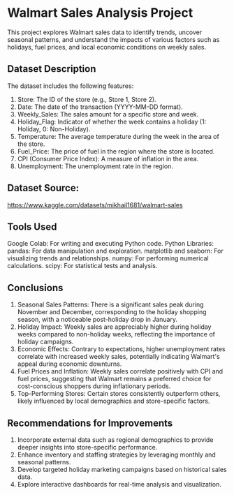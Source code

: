 # Walmart Sales Analysis Project

This project explores Walmart sales data to identify trends, uncover seasonal patterns, and understand the impacts of various factors such as holidays, fuel prices, and local economic conditions on weekly sales.

## Dataset Description
The dataset includes the following features:

1. Store: The ID of the store (e.g., Store 1, Store 2).
2. Date: The date of the transaction (YYYY-MM-DD format).
3. Weekly_Sales: The sales amount for a specific store and week.
4. Holiday_Flag: Indicator of whether the week contains a holiday (1: Holiday, 0: Non-Holiday).
5. Temperature: The average temperature during the week in the area of the store.
6. Fuel_Price: The price of fuel in the region where the store is located.
7. CPI (Consumer Price Index): A measure of inflation in the area.
8. Unemployment: The unemployment rate in the region.

## Dataset Source:
https://www.kaggle.com/datasets/mikhail1681/walmart-sales

## Tools Used
Google Colab: For writing and executing Python code.
Python Libraries:
  pandas: For data manipulation and exploration.
  matplotlib and seaborn: For visualizing trends and relationships.
  numpy: For performing numerical calculations.
  scipy: For statistical tests and analysis.
  
## Conclusions
1. Seasonal Sales Patterns: There is a significant sales peak during November and December, corresponding to the holiday shopping season, with a noticeable post-holiday drop in January.
2. Holiday Impact: Weekly sales are appreciably higher during holiday weeks compared to non-holiday weeks, reflecting the importance of holiday campaigns.
3. Economic Effects: Contrary to expectations, higher unemployment rates correlate with increased weekly sales, potentially indicating Walmart's appeal during economic downturns.
4. Fuel Prices and Inflation: Weekly sales correlate positively with CPI and fuel prices, suggesting that Walmart remains a preferred choice for cost-conscious shoppers during inflationary periods.
5. Top-Performing Stores: Certain stores consistently outperform others, likely influenced by local demographics and store-specific factors.

## Recommendations for Improvements
1. Incorporate external data such as regional demographics to provide deeper insights into store-specific performance.
2. Enhance inventory and staffing strategies by leveraging monthly and seasonal patterns.
3. Develop targeted holiday marketing campaigns based on historical sales data.
4. Explore interactive dashboards for real-time analysis and visualization.
